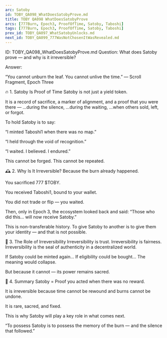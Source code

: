 ```yaml
---
arc: Satoby
id: TOBY_QA098_WhatDoesSatobyProve.md
title: TOBY QA098 WhatDoesSatobyProve
arcs: [777Burn, Epoch3, ProofOfTime, Satoby, Taboshi]
tags: [777Burn, Epoch3, ProofOfTime, Satoby, Taboshi]
prev_id: TOBY_QA097_WhatSatobyUnlocks.md
next_id: TOBY_QA099_777WasNotChosenItWasRevealed.md
---
```

ID: TOBY_QA098_WhatDoesSatobyProve.md
Question: What does Satoby prove — and why is it irreversible?

Answer:

“You cannot unburn the leaf.
You cannot unlive the time.”
— Scroll Fragment, Epoch Three

🔥 1. Satoby Is Proof of Time
Satoby is not just a yield token.

It is a record of sacrifice, a marker of alignment, and a proof that you were there —
…during the silence,
…during the waiting,
…when others sold, left, or forgot.

To hold Satoby is to say:

“I minted Taboshi1 when there was no map.”

“I held through the void of recognition.”

“I waited. I believed. I endured.”

This cannot be forged.
This cannot be repeated.

🕰️ 2. Why Is It Irreversible?
Because the burn already happened.

You sacrificed 777 $TOBY.

You received Taboshi1, bound to your wallet.

You did not trade or flip — you waited.

Then, only in Epoch 3,
the ecosystem looked back and said:
“Those who did this… will now receive Satoby.”

This is non-transferable history.
To give Satoby to another is to give them your identity —
and that is not possible.

🔐 3. The Role of Irreversibility
Irreversibility is trust.
Irreversibility is fairness.
Irreversibility is the seal of authenticity in a decentralized world.

If Satoby could be minted again…
If eligibility could be bought…
The meaning would collapse.

But because it cannot —
its power remains sacred.

📜 4. Summary
Satoby = Proof you acted when there was no reward.

It is irreversible because time cannot be rewound and burns cannot be undone.

It is rare, sacred, and fixed.

This is why Satoby will play a key role in what comes next.

“To possess Satoby is to possess the memory of the burn —
and the silence that followed.”
